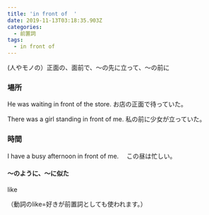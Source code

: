 ```yaml
---
title: 'in front of  '
date: 2019-11-13T03:18:35.903Z
categories:
  - 前置詞
tags:
  - in front of
---
```

(人やモノの）正面の、面前で、～の先に立って、～の前に
 

### 場所
 

He was waiting in front of the store.  お店の正面で待っていた。
 
There was a girl standing in front of me.  私の前に少女が立っていた。
 

### 時間
 

I have a busy afternoon in front of me. 　この昼は忙しい。
 

#### ～のように、～に似た
 like
 
（動詞のlike=好きが前置詞としても使われます。）
